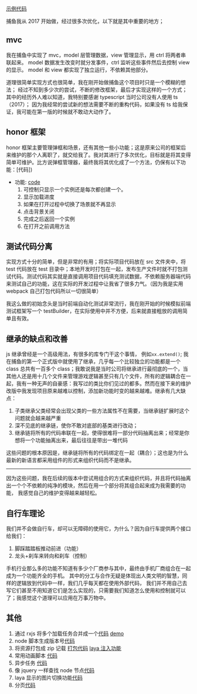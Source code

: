 [示例代码](https://github.com/zsytssk/tpl/tree/master/laya)

捕鱼我从 2017 开始做，经过很多次优化，以下就是其中重要的地方；

## mvc

我在捕鱼中实现了 mvc，model 层管理数据，view 管理显示，用 ctrl 将两者串联起来。
model 数据发生改变时就分发事件，ctrl 监听这些事件然后去控制 view 的显示。
model 和 view 都实现了独立运行，不依赖其他部分。

道理很简单实现方式也很简单，我在刚开始做捕鱼这个项目时只是一个模糊的想法；
经过不知到多少次的尝试，不断的修改框架，最后才实现这样的一个方式；
其中的经历外人难以知道，我特别要感谢 typescript 当时公司没有人使用 ts（2017）；
因为我经常的尝试新的想法需要不断的重构代码，如果没有 ts 给我保证，我可能在第一版的时候就不敢动大动作了。

## honor 框架

honor 框架主要管理弹框和场景，还有其他一些小功能；这是原来公司的框架后来维护的那个人离职了，就交给我了。我对其进行了多次优化，目标就是将其变得简单可维护。比方说弹框管理器，最终我将其优化成了一个方法，仍保有以下功能：[代码])

- 功能: [code][dialogmanager]
  1. 可控制只显示一个实例还是每次都创建一个。
  2. 显示加载进度
  3. 如果在打开过程中切换了场景就不再显示
  4. 点击背景关闭
  5. 完成之后返回一个实例
  6. 在打开之前调用方法

[dialogmanager]: https://github.com/zsytssk/tpl/blob/master/laya/library/honor/ui/dialogManager.ts

## 测试代码分离

实现方式十分的简单，但是非常的有用；将实际项目代码放在 src 文件夹中，将 test 代码放在 test 目录中；本地开发时打包在一起，发布生产文件时就不打包测试代码。测试代码其实就是直接调用项目代码填充测试数据，不依赖服务器端代码来测试自己的功能，这在实际的开发过程中让我省了很多力气。（因为我是实用 webpack 自己打包代码所以一切很简单）

我这么做的初始念头是当时前端自动化测试非常流行，我在刚开始的时候模拟前端测试框架写一个 testBuilder，在实际使用中并不方便，后来就直接粗放的调用简单且有效。

## 继承的缺点和改善

js 继承曾经是一个高级用法，有很多的库专门干这个事情， 例如`xx.extend()`; 我在捕鱼的第一个正式版中就使用了继承，几乎每一个比较独立的功能都是一个 class 总共有一百多个 class；我敢说我是当时公司将继承进行最彻底的一个，当其他人还是用十几个文件来管理游戏逻辑甚至只有几个文件，所有的逻辑耦合在一起，我有一种无声的自豪感：我写过的类比你们见过的都多。然而在接下来的维护改版中我发现项目原来越难以控制，添加新功能时变的越来越难。继承有几大缺点：

1. 子类继承父类经常会出现父类的一些方法属性不在需要，当继承链扩展时这个问题就会越来越严重
2. 深不见底的继承链，使你不敢对底部的基类进行改动；
3. 继承链将所有的代码串联在一起，使得很难将一部分代码抽离出来；经常是你想将一个功能抽离出来，最后往往是带出一堆代码

这些问题的根本原因是，继承链将所有的代码绑定在一起（耦合）；这也是为什么最新的新语言都采用组件的形式来组织代码而不是继承。

---

因为这些问题，我在后续的版本中尝试用组合的方式来组织代码，并且将代码抽离出一个个不依赖的纯净的模块，然后在用一个部分将其组合起来成为我需要的功能，
我感觉自己的维护变得越来越轻松。

## 自行车理论

我们并不会做自行车，却可以无障碍的使用它，为什么？因为自行车提供两个接口给我们：

1. 脚踩踏踏板推动前进（功能）
2. 龙头+刹车来转向和刹车（控制）

手机行业那么多的功能不知道有多少个厂商参与其中，最终由手机厂商组合在一起成为一个功能齐全的手机。
其中的分工与合作无疑是体现出人类文明的智慧，同样的逻辑放到代码中一样，我们几乎每天都在使用外部代码，
我们并不用自己去写它们甚至不用知道它们是怎么实现的，只需要我们知道怎么使用和控制就可以了；我感觉这个道理可以应用在万事万物中。

## 其他

1. 通过 rxjs 将多个加载任务合并成一个[代码][progress_code] [demo][progress_demo]
1. node 脚本生成版本号[代码][genversion]
1. 将资源打包成 zip 记载 [打包代码][node_zip] [laya 注入功能][zipresmanager]
1. 常用动画脚本 [代码][animate]
1. 异步任务 [代码][asyncque]
1. 像 jquery 一样查找 node 节点[代码][layaqueryelements]
1. laya 显示的图片切换功能[代码][layaslider]
1. 分页[代码][pagination]

[genversion]: https://github.com/zsytssk/tpl/blob/master/laya/script/genVersion/genVersion.ts
[progress_code]: https://github.com/zsytssk/tpl/blob/master/laya/library/honor/utils/loadRes.ts#L134
[progress_demo]: https://codesandbox.io/s/rxjs-progressbar-52dji
[node_zip]: https://github.com/zsytssk/tpl/tree/master/laya/script/zipFile
[zipresmanager]: https://github.com/zsytssk/tpl/blob/master/laya/library/honor/utils/zipResManager.ts
[animate]: https://github.com/zsytssk/tpl/blob/master/laya/src/utils/animate.ts
[asyncque]: https://github.com/zsytssk/tpl/blob/master/laya/src/utils/asyncQue.ts
[layaqueryelements]: https://github.com/zsytssk/tpl/blob/master/laya/src/utils/layaQueryElements.ts
[layaslider]: https://github.com/zsytssk/tpl/blob/master/laya/src/utils/layaSlider.ts
[pagination]: https://github.com/zsytssk/tpl/blob/master/laya/src/utils/pagination.ts
